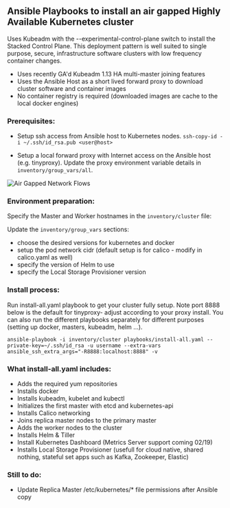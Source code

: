 ## Ansible Playbooks to install an air gapped Highly Available Kubernetes cluster
Uses Kubeadm with the --experimental-control-plane switch to install the Stacked Control Plane. This deployment pattern is well suited to single purpose, secure, infrastructure software clusters with low frequency container changes.

- Uses recently GA'd Kubeadm 1.13 HA multi-master joining features
- Uses the Ansible Host as a short lived forward proxy to download cluster software and container images
- No container registry is required (downloaded images are cache to the local docker engines)


### Prerequisites:

* Setup ssh access from Ansible host to Kubernetes nodes.
```ssh-copy-id -i ~/.ssh/id_rsa.pub <user@host>```
- Setup a local forward proxy with Internet access on the Ansible host (e.g. tinyproxy). Update the proxy environment variable details in `inventory/group_vars/all`.

![Air Gapped Network Flows](./airgapped-ansible-kubernetes.png)


### Environment preparation:

Specify the Master and Worker hostnames in the `inventory/cluster` file:

Update the `inventory/group_vars` sections:
- choose the desired versions for kubernetes and docker
- setup the pod network cidr (default setup is for calico - modify in calico.yaml as well)
- specify the version of Helm to use
- specify the Local Storage Provisioner version


### Install process:

Run install-all.yaml playbook to get your cluster fully setup. Note port 8888 below is the default for tinyproxy- adjust according to your proxy install.
You can also run the different playbooks separately for different purposes (setting up docker, masters, kubeadm, helm ...).

```
ansible-playbook -i inventory/cluster playbooks/install-all.yaml --private-key=~/.ssh/id_rsa -u username --extra-vars ansible_ssh_extra_args="-R8888:localhost:8888" -v
```

### What install-all.yaml includes:

- Adds the required yum repositories
- Installs docker
- Installs kubeadm, kubelet and kubectl
- Initializes the first master with etcd and kubernetes-api
- Installs Calico networking
- Joins replica master nodes to the primary master
- Adds the worker nodes to the cluster
- Installs Helm & Tiller
- Install Kubernetes Dashboard (Metrics Server support coming 02/19)
- Installs Local Storage Provisioner (usefull for cloud native, shared nothing, stateful set apps such as Kafka, Zookeeper, Elastic)

### Still to do:
- Update Replica Master /etc/kubernetes/* file permissions after Ansible copy